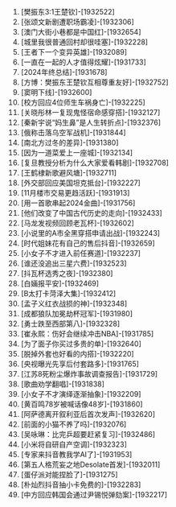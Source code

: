 
1. [樊振东3:1王楚钦]-[1932522]
1. [张颂文新剧遭职场霸凌]-[1932306]
1. [澳门大街小巷都是中国红]-[1932654]
1. [城里我很普通回村却很哇塞]-[1932228]
1. [王者下一个变异英雄]-[1932089]
1. [一直在一起的人才值得炫耀]-[1931733]
1. [2024年终总结]-[1931678]
1. [方博：樊振东王楚钦互相尊重友好]-[1932752]
1. [窦明下线]-[1932600]
1. [校方回应4位师生车祸身亡]-[1932225]
1. [关晓彤林一复现鬼怪宿命感穿搭]-[1932127]
1. [秦新宇说“妈生鼻”是人生转折点]-[1932376]
1. [俄称击落乌空军战机]-[1931844]
1. [南北方过冬的差异]-[1931380]
1. [因为一道菜爱上一座城]-[1932134]
1. [复旦教授分析为什么大家爱看韩剧]-[1932708]
1. [王鹤棣新歌避风塘]-[1932711]
1. [外交部回应美国坦克抵台]-[1932227]
1. [11月楼市交易更趋活跃]-[1931913]
1. [用一首歌串起2024金曲]-[1931756]
1. [他们改变了中国古代历史的走向]-[1932433]
1. [马龙发视频回顾老瓦杯]-[1932602]
1. [小说里的A市全黑穿搭申请出战]-[1932243]
1. [时代姐妹花有自己的售后抖音]-[1932659]
1. [小女子不才进入前任赛道]-[1932237]
1. [谁还没追出三星六费]-[1932523]
1. [抖瓦杯选秀之夜]-[1932380]
1. [白婳报平安]-[1932469]
1. [B太打卡菏泽大集]-[1932412]
1. [孟子义红衣战损的神]-[1932348]
1. [成都狼队加冕劫杯冠军]-[1931980]
1. [勇士跌至西部第八]-[1932328]
1. [崔永熙：伤好会继续冲击NBA]-[1931785]
1. [为了面子你买过多贵的单]-[1932640]
1. [脱掉外套也好看的内搭]-[1932220]
1. [央视曝光先享后付套路多]-[1931765]
1. [江苏8死粉尘爆炸事故调查报告]-[1931729]
1. [歌曲劝学翻唱]-[1931838]
1. [小女子不才演绎逐渐抽象]-[1932209]
1. [黄百鸣78岁被喊话像48岁]-[1931860]
1. [阿萨德离开叙利亚后首次发声]-[1932620]
1. [前面的小猫不养了吗]-[1932076]
1. [吴咏琳：比完乒超要赶紧复习]-[1932486]
1. [小米将自研自产空调]-[1932323]
1. [专家来抖音教我学AI了]-[1931953]
1. [第五人格荒妄之地Desolate首发]-[1932011]
1. [蛋仔派对能捏脸了]-[1931275]
1. [朴灿烈抖音抽小卡免费的]-[1932283]
1. [中方回应韩国会通过尹锡悦弹劾案]-[1932217]